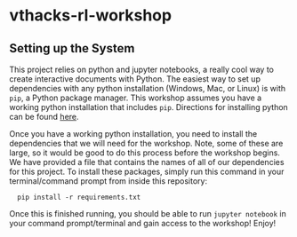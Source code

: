 # vthacks-rl-workshop

## Setting up the System

This project relies on python and jupyter notebooks, a really cool way to create interactive documents with Python. The easiest way to set up dependencies with any python installation (Windows, Mac, or Linux) is with `pip`, a Python package manager. This workshop assumes you have a working python installation that includes `pip`. Directions for installing python can be found [here](https://www.python.org/downloads/).

Once you have a working python installation, you need to install the dependencies that we will need for the workshop. Note, some of these are large, so it would be good to do this process before the workshop begins. We have provided a file that contains the names of all of our dependencies for this project. To install these packages, simply run this command in your terminal/command prompt from inside this repository:

```
  pip install -r requirements.txt
```
 
 Once this is finished running, you should be able to run `jupyter notebook` in your command prompt/terminal and gain access to the workshop! Enjoy!
